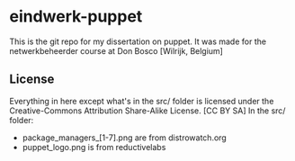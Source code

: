 eindwerk-puppet
===============

This is the git repo for my dissertation on puppet.
It was made for the netwerkbeheerder course at Don Bosco [Wilrijk, Belgium]

License
-------
Everything in here except what's in the src/ folder is licensed under the Creative-Commons Attribution Share-Alike License. [CC BY SA]
In the src/ folder:
* package_managers_[1-7].png are from distrowatch.org
* puppet_logo.png is from reductivelabs
